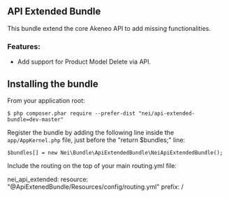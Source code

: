 ## API Extended Bundle

This bundle extend the core Akeneo API to add missing functionalities.

### Features:

- Add support for Product Model Delete via API.


Installing the bundle
---------------------
From your application root:

    $ php composer.phar require --prefer-dist "nei/api-extended-bundle=dev-master"

Register the bundle by adding the following line inside the `app/AppKernel.php` file, just before the "return $bundles;" line:

    $bundles[] = new Nei\Bundle\ApiExtendedBundle\NeiApiExtendedBundle();

Include the routing on the top of your main routing.yml file:

nei_api_extended:
    resource: "@ApiExtenedBundle/Resources/config/routing.yml"
    prefix:   /
